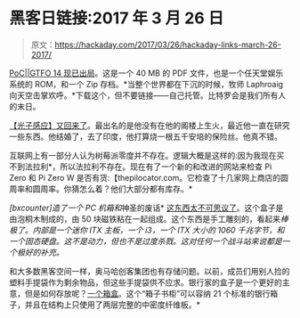 # 黑客日链接:2017 年 3 月 26 日

> 原文：<https://hackaday.com/2017/03/26/hackaday-links-march-26-2017/>

[PoC||GTFO 14 现已出局](https://hackaday.com/wp-content/uploads/2017/03/pocorgtfo14.pdf)。这是一个 40 MB 的 PDF 文件，也是一个任天堂娱乐系统的 ROM，和一个 Zip 存档。*当整个世界都在下沉的时候，牧师 Laphroaig 向天空击掌欢呼。*下载这个，但不要链接——自己托管。比特罗会是我们所有人的末日。

[【光子感应】又回来了](https://www.youtube.com/watch?v=aPITN7huTEo)。最出名的是他没有在他的阁楼上生火，最近他一直在研究一些东西。他结婚了，去了印度，他打算烧一根五千安培的保险丝。他真不错。

互联网上有一部分人认为树莓派零度并不存在。逻辑大概是这样的:因为我现在买不到法拉利*，所以法拉利不存在。现在有了一个新的和改进的网站来检查 Pi Zero 和 Pi Zero W 是否有货:【thepilocator.com。它检查了十几家网上商店的圆周率和圆周率。你猜怎么着？他们大部分都有库存。*

 *[bxcounter]造了一个 PC 机箱和*神圣的废话* [这东西太不可思议了](https://www.flickr.com/photos/152856425@N04/sets/72157678018997744/with/33088881300/)。这个盒子是由泡桐木制成的，由 50 块磁铁粘在一起组成。这个东西是手工雕刻的，看起来*棒极了。内部是一个迷你 ITX 主板，一个 i3，一个 ITX 大小的 1060 千兆字节，和一个固态硬盘。这不是动力，但也不是过度杀戮。这对任何一个战斗站来说都是一个极好的补充。*

和大多数黑客空间一样，奥马哈创客集团也有存储问题。以前，成员们用别人捡的塑料手提袋作为剩余物品，但这些手提袋供不应求。银行家的盒子是一个更好的主意，但是如何存放呢？[一个箱盒](http://omahamakergroup.org/2017/03/22/bankers-box-storage-plans/)。这个“箱子书柜”可以容纳 21 个标准的银行箱子，并且在结构上只使用了两层完整的中密度纤维板。*